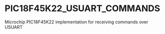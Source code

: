 # PIC18F45K22_USUART_COMMANDS
Microchip PIC18F45K22 implementation for receiving commands over USUART
